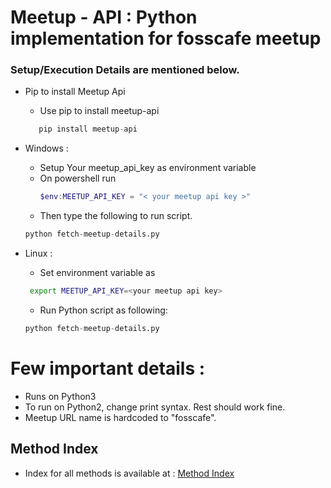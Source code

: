 # Meetup - API : Python implementation for fosscafe meetup 

### Setup/Execution Details are mentioned below.

* Pip to install Meetup Api
    + Use pip to install meetup-api
     ```Python
        pip install meetup-api
     ```

* Windows :
    +   Setup Your meetup_api_key as environment variable
    + On powershell run 
        ```Powershell
        $env:MEETUP_API_KEY = "< your meetup api key >"
        ```
    + Then type the following to run script.
    ```Python
    python fetch-meetup-details.py 
    ```
* Linux :
    + Set environment variable as 
    ```Bash
     export MEETUP_API_KEY=<your meetup api key>
     ```
    + Run Python script as following:
    ```Python
    python fetch-meetup-details.py
    ```

# Few important details :
* Runs on Python3
* To run on Python2, change print syntax. Rest should work fine.
* Meetup URL name is hardcoded to "fosscafe".

## Method Index
* Index for all methods is available at :  [Method Index](http://meetup-api.readthedocs.io/en/latest/meetup_api.html?highlight=limit#api-client-method-index)

